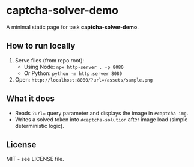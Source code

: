 # captcha-solver-demo

A minimal static page for task **captcha-solver-demo**.

## How to run locally

1. Serve files (from repo root):
   - Using Node: `npx http-server . -p 8080`
   - Or Python: `python -m http.server 8080`
2. Open: `http://localhost:8080/?url=/assets/sample.png`

## What it does

- Reads `?url=` query parameter and displays the image in `#captcha-img`.
- Writes a solved token into `#captcha-solution` after image load (simple deterministic logic).

## License

MIT - see LICENSE file.
